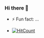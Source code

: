### Hi there 👋
- ⚡ Fun fact: ...

-  [![HitCount](https://hits.dwyl.com/AmullyaPatil/{project}.svg?style=flat-square)](http://hits.dwyl.com/AmullyaPatil/{project})
